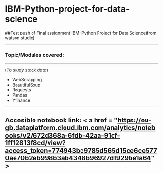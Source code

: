 # IBM-Python-project-for-data-science

##Test push of Final assignment IBM: Python Project for Data Science(from watson studio)

---
### Topic/Modules covered:
---

(*To study stock data*)
- WebScrapping 
- BeautifulSoup
- Requests
- Pandas
- Yfinance

---
Accesible notebook link: < a href = "https://eu-gb.dataplatform.cloud.ibm.com/analytics/notebooks/v2/672d368a-6fdb-42aa-91cf-1ff12813f8cd/view?access_token=774943bc9785d565d15ce6ce5770ae70b2eb998b3ab4348b96927d1929be1a64" > 
---

